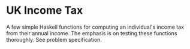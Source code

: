 # UK Income Tax
A few simple Haskell functions for computing an individual's income tax from their annual income.
The emphasis is on testing these functions thoroughly. See problem specification.
